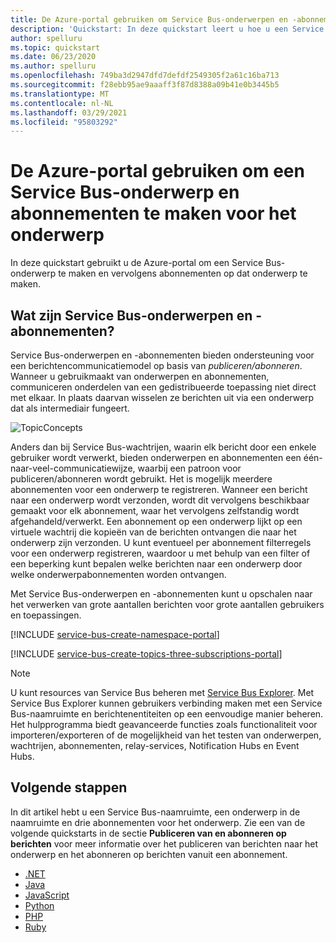 ```yaml
---
title: De Azure-portal gebruiken om Service Bus-onderwerpen en -abonnementen te maken
description: 'Quickstart: In deze quickstart leert u hoe u een Service Bus-onderwerp en abonnementen op dat onderwerp kunt maken met behulp van de Azure-portal.'
author: spelluru
ms.topic: quickstart
ms.date: 06/23/2020
ms.author: spelluru
ms.openlocfilehash: 749ba3d2947dfd7defdf2549305f2a61c16ba713
ms.sourcegitcommit: f28ebb95ae9aaaff3f87d8388a09b41e0b3445b5
ms.translationtype: MT
ms.contentlocale: nl-NL
ms.lasthandoff: 03/29/2021
ms.locfileid: "95803292"
---
```

# <a name="use-the-azure-portal-to-create-a-service-bus-topic-and-subscriptions-to-the-topic"></a>De Azure-portal gebruiken om een Service Bus-onderwerp en abonnementen te maken voor het onderwerp
In deze quickstart gebruikt u de Azure-portal om een Service Bus-onderwerp te maken en vervolgens abonnementen op dat onderwerp te maken. 

## <a name="what-are-service-bus-topics-and-subscriptions"></a>Wat zijn Service Bus-onderwerpen en -abonnementen?
Service Bus-onderwerpen en -abonnementen bieden ondersteuning voor een berichtencommunicatiemodel op basis van *publiceren/abonneren*. Wanneer u gebruikmaakt van onderwerpen en abonnementen, communiceren onderdelen van een gedistribueerde toepassing niet direct met elkaar. In plaats daarvan wisselen ze berichten uit via een onderwerp dat als intermediair fungeert.

![TopicConcepts](./media/service-bus-java-how-to-use-topics-subscriptions/sb-topics-01.png)

Anders dan bij Service Bus-wachtrijen, waarin elk bericht door een enkele gebruiker wordt verwerkt, bieden onderwerpen en abonnementen een één-naar-veel-communicatiewijze, waarbij een patroon voor publiceren/abonneren wordt gebruikt. Het is mogelijk meerdere abonnementen voor een onderwerp te registreren. Wanneer een bericht naar een onderwerp wordt verzonden, wordt dit vervolgens beschikbaar gemaakt voor elk abonnement, waar het vervolgens zelfstandig wordt afgehandeld/verwerkt. Een abonnement op een onderwerp lijkt op een virtuele wachtrij die kopieën van de berichten ontvangen die naar het onderwerp zijn verzonden. U kunt eventueel per abonnement filterregels voor een onderwerp registreren, waardoor u met behulp van een filter of een beperking kunt bepalen welke berichten naar een onderwerp door welke onderwerpabonnementen worden ontvangen.

Met Service Bus-onderwerpen en -abonnementen kunt u opschalen naar het verwerken van grote aantallen berichten voor grote aantallen gebruikers en toepassingen.

[!INCLUDE [service-bus-create-namespace-portal](../../includes/service-bus-create-namespace-portal.md)]

[!INCLUDE [service-bus-create-topics-three-subscriptions-portal](../../includes/service-bus-create-topics-three-subscriptions-portal.md)]

> [!NOTE]
> U kunt resources van Service Bus beheren met [Service Bus Explorer](https://github.com/paolosalvatori/ServiceBusExplorer/). Met Service Bus Explorer kunnen gebruikers verbinding maken met een Service Bus-naamruimte en berichtenentiteiten op een eenvoudige manier beheren. Het hulpprogramma biedt geavanceerde functies zoals functionaliteit voor importeren/exporteren of de mogelijkheid van het testen van onderwerpen, wachtrijen, abonnementen, relay-services, Notification Hubs en Event Hubs. 

## <a name="next-steps"></a>Volgende stappen
In dit artikel hebt u een Service Bus-naamruimte, een onderwerp in de naamruimte en drie abonnementen voor het onderwerp. Zie een van de volgende quickstarts in de sectie **Publiceren van en abonneren op berichten** voor meer informatie over het publiceren van berichten naar het onderwerp en het abonneren op berichten vanuit een abonnement. 

- [.NET](service-bus-dotnet-how-to-use-topics-subscriptions.md)
- [Java](service-bus-java-how-to-use-topics-subscriptions.md)
- [JavaScript](service-bus-nodejs-how-to-use-topics-subscriptions.md)
- [Python](service-bus-python-how-to-use-topics-subscriptions.md)
- [PHP](service-bus-php-how-to-use-topics-subscriptions.md)
- [Ruby](service-bus-ruby-how-to-use-topics-subscriptions.md)